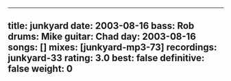 
---
title: junkyard
date: 2003-08-16
bass:	Rob
drums:	Mike
guitar:	Chad
day: 2003-08-16
songs: []
mixes: [junkyard-mp3-73]
recordings: junkyard-33
rating: 3.0
best: false
definitive: false
weight: 0
---
